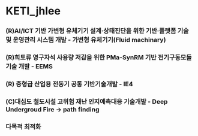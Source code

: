 # KETI_jhlee


### (R)AI/ICT 기반 가변형 유체기기 설계·상태진단을 위한 기반·플랫폼 기술 및 운영관리 시스템 개발 - 가변형 유체기기(Fluid machinary)

### (R)희토류 영구자석 사용량 저감을 위한 PMa-SynRM 기반 전기구동모듈 기술 개발 - EEMS

### (R) 중형급 산업용 전동기 공통 기반기술개발 - IE4

### (C)대심도 철도시설 고위험 재난 인지예측대응 기술개발 - Deep Undergroud Fire -> path finding

### 다목적 최적화






